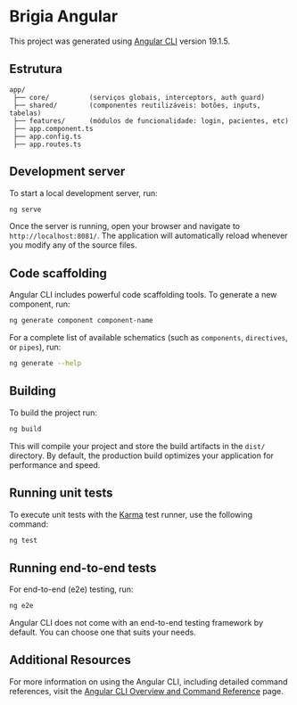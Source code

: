 # Brigia Angular

This project was generated using [Angular CLI](https://github.com/angular/angular-cli) version 19.1.5.

## Estrutura

```code
app/
 ├── core/          (serviços globais, interceptors, auth guard)
 ├── shared/        (componentes reutilizáveis: botões, inputs, tabelas)
 ├── features/      (módulos de funcionalidade: login, pacientes, etc)
 ├── app.component.ts
 ├── app.config.ts
 ├── app.routes.ts
```

## Development server

To start a local development server, run:

```bash
ng serve
```

Once the server is running, open your browser and navigate to `http://localhost:8081/`. The application will automatically reload whenever you modify any of the source files.

## Code scaffolding

Angular CLI includes powerful code scaffolding tools. To generate a new component, run:

```bash
ng generate component component-name
```

For a complete list of available schematics (such as `components`, `directives`, or `pipes`), run:

```bash
ng generate --help
```

## Building

To build the project run:

```bash
ng build
```

This will compile your project and store the build artifacts in the `dist/` directory. By default, the production build optimizes your application for performance and speed.

## Running unit tests

To execute unit tests with the [Karma](https://karma-runner.github.io) test runner, use the following command:

```bash
ng test
```

## Running end-to-end tests

For end-to-end (e2e) testing, run:

```bash
ng e2e
```

Angular CLI does not come with an end-to-end testing framework by default. You can choose one that suits your needs.

## Additional Resources

For more information on using the Angular CLI, including detailed command references, visit the [Angular CLI Overview and Command Reference](https://angular.dev/tools/cli) page.
